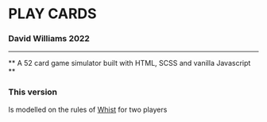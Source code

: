 # PLAY CARDS

### David Williams 2022

---

** A 52 card game simulator built with HTML, SCSS and vanilla Javascript **

### This version

Is modelled on the rules of [Whist](https://www.coololdgames.com/card-games/trick-taking/whist/) for two players
